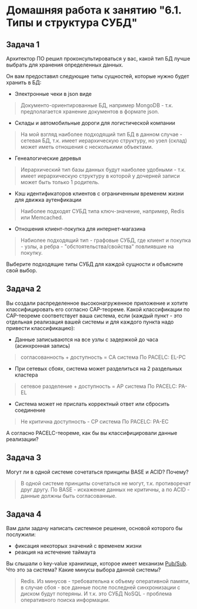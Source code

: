 # Домашняя работа к занятию "6.1. Типы и структура СУБД"

## Задача 1

Архитектор ПО решил проконсультироваться у вас, какой тип БД 
лучше выбрать для хранения определенных данных.

Он вам предоставил следующие типы сущностей, которые нужно будет хранить в БД:

- Электронные чеки в json виде
> Документо-ориентированные БД, например MongoDB - т.к. предполагается хранение документов в формате json. 
- Склады и автомобильные дороги для логистической компании
> На мой взгляд наиболее подходящий тип БД в данном случае - сетевая БД, т.к. имеет иерархическую структуру, но узел (склад) может иметь отношения с несколькими объектами. 
- Генеалогические деревья
> Иерархический тип базы данных будут наиболее удобными - т.к. имеет иерархическую структуру в которой у дочерней записи может быть только 1 родитель. 
- Кэш идентификаторов клиентов с ограниченным временем жизни для движка аутенфикации
> Наиболее подходят СУБД типа ключ-значение, например, Redis или Memcached. 
- Отношения клиент-покупка для интернет-магазина
> Набиолее подходящий тип - графовые СУБД, где клиент и покупка - узлы, а ребра - "обстоятельства/свойства" повлиявшие на покупку. 

Выберите подходящие типы СУБД для каждой сущности и объясните свой выбор.

## Задача 2

Вы создали распределенное высоконагруженное приложение и хотите классифицировать его согласно 
CAP-теореме. Какой классификации по CAP-теореме соответствует ваша система, если 
(каждый пункт - это отдельная реализация вашей системы и для каждого пункта надо привести классификацию):

- Данные записываются на все узлы с задержкой до часа (асинхронная запись)
> согласованность + доступность = СА система
> По PACELC: EL-PC

- При сетевых сбоях, система может разделиться на 2 раздельных кластера
> сетевое разделение + доступность = AP система
> По PACELC: PA-EL 

- Система может не прислать корректный ответ или сбросить соединение
> Не критична доступность - CP система
> По PACELC: PA-EC

А согласно PACELC-теореме, как бы вы классифицировали данные реализации?

## Задача 3

Могут ли в одной системе сочетаться принципы BASE и ACID? Почему?
> В одной системе принципы сочетаться не могут, т.к. противоречат друг другу. По BASE - искажение данных не критичны, а по ACID - данные должны быть согласованные.

## Задача 4

Вам дали задачу написать системное решение, основой которого бы послужили:

- фиксация некоторых значений с временем жизни
- реакция на истечение таймаута

Вы слышали о key-value хранилище, которое имеет механизм [Pub/Sub](https://habr.com/ru/post/278237/). 
Что это за система? Какие минусы выбора данной системы?

> Redis. Из минусов - требовательна к объему оперативной памяти, в случае сбоя - все данные после последней синхронизации с диском будут потеряны. И т.к. это СУБД NoSQL  - проблема оперативного поиска информации.

